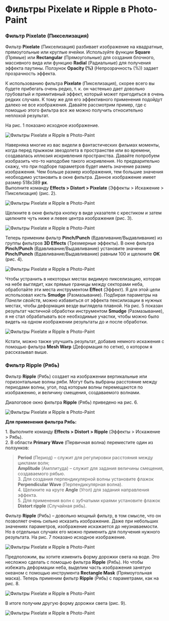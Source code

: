 # Фильтры Pixelate и Ripple в Photo-Paint

### Фильтр Pixelate (Пикселизация)

Фильтр **Pixelate** (Пикселизация) разбивает изображение на квадратные, прямоугольные или круглые ячейки. Используйте функции **Square** (Прямые) или **Rectangular** (Прямоугольные) для создания блочного, массивного вида или функцию **Radial** (Радиальные) для получения эффекта паутины. Ползунок **Opacity (%)** (Непрозрачность (%)) задает прозрачность эффекта.

К использованию фильтра **Pixelate** (Пикселизация), скорее всего вы будете прибегать очень редко, т. к. он частенько дает довольно грубоватый и примитивный эффект, который может пригодиться в очень редких случаях. К тому же для его эффективного применения подойдут далеко не все изображения. Давайте рассмотрим пример, где с помощью этого фильтра все же можно получить относительно неплохой результат.

На рис. 1 показано исходное изображение.

![Фильтры Pixelate и Ripple в Photo-Paint](./f17f0bd1-be0e-42d4-8e6d-cd2c1e6d547e.jpg)

Наверняка многие из вас видели в фантастических фильмах моменты, когда перед прыжком звездолета в пространстве или во времени, создавалась иллюзия искривления пространства. Давайте попробуем изобразить что-то наподобие такого искривления. Но предварительно скажу, что при подборе параметров будет иметь значение размер изображения. Чем больше размер изображения, тем большие значения необходимо установить в окне фильтра. Данное изображение имеет размер 518х389 **px**.  
Выполните команду **Effects > Distort > Pixelate** (Эффекты > Искажение > Пикселизация) (рис. 2).

![Фильтры Pixelate и Ripple в Photo-Paint](./7a8d1ca5-a80e-48ae-a1e2-146ffb1f989a.jpg)

Щелкните в окне фильтра кнопку в виде указателя с крестиком и затем щелкните чуть ниже и левее центра изображения (рис. 3).

![Фильтры Pixelate и Ripple в Photo-Paint](./4a84aa31-ed3b-421b-afe4-19b90bc0e459.jpg)

Теперь применим фильтр **Pinch/Punch** (Вдавливание/Выдавливание) из группы фильтров **3D Effects** (Трехмерные эффекты). В окне фильтра **Pinch/Punch** (Вдавливание/Выдавливание) установите значение **Pinch/Punch** (Вдавливание/Выдавливание) равным 100 и щелкните **ОК** (рис. 4).

![Фильтры Pixelate и Ripple в Photo-Paint](./c386d922-b43b-4ba6-879c-14030a15323e.jpg)

Чтобы устранить в некоторых местах видимую пикселизацию, которая на небе выглядит, как прямые границы между секторами неба, обработайте эти места инструментом **Effect** (Эффект). Я для этой цели использовал кисть **Smudge** (Размазывание). Подбирая параметры на _Панели свойств_, можно избавиться от эффекта пексилизации в нужных местах, чтобы деформация везде выглядела плавной. На рис. 5 показан результат частичной обработки инструментом **Smudge** (Размазывание), я не стал обрабатывать все необходимые участки, чтобы можно было видеть на одном изображении результаты до и после обработки.

![Фильтры Pixelate и Ripple в Photo-Paint](./7c96ec5c-2dd6-4313-abc4-590d5fe7cece.jpg)

Кстати, можно также улучшить результат, добавив немного искажения с помощью фильтра **Mesh Warp** (Деформация по сетке), о котором я рассказывал выше.

### Фильтр Ripple (Рябь)

Фильтр **Ripple** (Рябь) создает на изображении вертикальные или горизонтальные волны ряби. Могут быть выбраны расстояние между периодами волны, угол, под которым волны перемещаются по изображению, и величину смещения, создаваемого волнами.

Диалоговое окно фильтра **Ripple** (Рябь) приведено на рис. 6.

![Фильтры Pixelate и Ripple в Photo-Paint](./1fff6106-013c-4268-b884-c6060345ddb5.jpg)

**Для применения фильтра Рябь:**

1\. Выполните команду **Effects > Distort > Ripple** (Эффекты > Искажение > Рябь).  
2\. В области **Primary Wave** (Первичная волна) переместите один из ползунков:  
> **Period** (Период) – служит для регулировки расстояния между циклами волн;  
> **Amplitude** (Амплитуда) – служит для задания величины смещения, создаваемого рябью.  
3\. Для создания перпендикулярной волны установите флажок **Perpendicular Wave** (Перпендикулярная волна).  
4\. Щелкните на круге **Angle** (Угол) для задания направления эффекта.  
5\. Для применения волн с зубчатыми краями установите флажок **Distort ripple** (Случайная рябь).

Фильтр **Ripple** (Рябь) – довольно мощный фильтр, в том смысле, что он позволяет очень сильно исказить изображение. Даже при небольших значениях параметров, изображение искажается до неузнаваемости. Но в отдельных случаях его можно применить для получения нужного результата. На рис. 7 показано исходное изображение.

![Фильтры Pixelate и Ripple в Photo-Paint](./d60c48d5-966f-4ed9-a931-f9a81fd1d98c.jpg)

Предположим, вы хотите изменить форму дорожки света на воде. Это несложно сделать с помощью фильтра **Ripple** (Рябь). Но чтобы избежать деформации неба, выделим часть изображения занятую океаном с помощью инструмента **Rectangle Mask** (Прямоугольная маска). Теперь применим фильтр **Ripple** (Рябь) с параметрами, как на рис. 8.

![Фильтры Pixelate и Ripple в Photo-Paint](./864fbf8a-5a8f-4132-bee7-aa8869ca69e4.jpg)

В итоге получим другую форму дорожки света (рис. 9).

![Фильтры Pixelate и Ripple в Photo-Paint](./b415d2c0-5f52-4f1a-9bcc-2eb3580f777b.jpg)